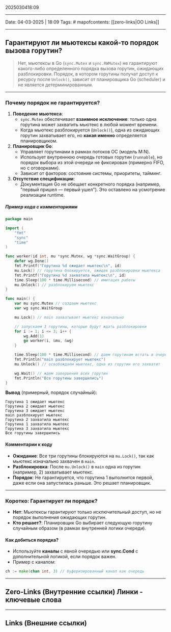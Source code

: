 2025030418:09
___
Date: 04-03-2025 | 18:09
Tags: #
mapofcontents: [[zero-links|OO Links]]
___
## Гарантируют ли мьютексы какой-то порядок вызова горутин?

> Нет, мьютексы в Go (`sync.Mutex` и `sync.RWMutex`) не гарантируют какого-либо определенного порядка вызова горутин, ожидающих разблокировки. Порядок, в котором горутины получат доступ к ресурсу после `Unlock()`, зависит от планировщика Go (scheduler) и не является детерминированным.

---
### Почему порядок не гарантируется?

1. **Поведение мьютекса**:
    - `sync.Mutex` обеспечивает **взаимное исключение**: только одна горутина может захватить мьютекс в любой момент времени.
    - Когда мьютекс разблокируется (`Unlock()`), одна из ожидающих горутин захватывает его, но **какая именно** определяется планировщиком.
2. **Планировщик Go**:
    - Управляет горутинами в рамках потоков ОС (модель M:N).
    - Использует внутреннюю очередь готовых горутин (`runnable`), но порядок выбора из этой очереди не фиксирован (примерно FIFO, но с оговорками).
    - Зависит от факторов: состояние системы, приоритеты, тайминг.
3. **Отсутствие спецификации**:
    - Документация Go не обещает конкретного порядка (например, "первый пришел — первый ушел"). Это оставлено на усмотрение реализации runtime.
##### Пример кода с комментариями
```go
package main

import (
    "fmt"
    "sync"
    "time"
)

func worker(id int, mu *sync.Mutex, wg *sync.WaitGroup) {
    defer wg.Done()
    fmt.Printf("Горутина %d ожидает мьютекс\n", id)
    mu.Lock() // горутина блокируется, ожидая разблокировки мьютекса
    fmt.Printf("Горутина %d захватила мьютекс\n", id)
    time.Sleep(100 * time.Millisecond) // имитация работы
    mu.Unlock() // разблокируем мьютекс
}

func main() {
    var mu sync.Mutex // создаем мьютекс
    var wg sync.WaitGroup

    mu.Lock() // main захватывает мьютекс изначально

    // запускаем 3 горутины, которые будут ждать разблокировки
    for i := 1; i <= 3; i++ {
        wg.Add(1)
        go worker(i, &mu, &wg)
    }

    time.Sleep(100 * time.Millisecond) // даем горутинам встать в очередь
    fmt.Println("main разблокирует мьютекс")
    mu.Unlock() // освобождаем мьютекс, одна из горутин его захватит

    wg.Wait() // ждем завершения всех горутин
    fmt.Println("Все горутины завершились")
}
```

**Вывод** (примерный, порядок случайный):

```text
Горутина 1 ожидает мьютекс
Горутина 2 ожидает мьютекс
Горутина 3 ожидает мьютекс
main разблокирует мьютекс
Горутина 2 захватила мьютекс
Горутина 1 захватила мьютекс
Горутина 3 захватила мьютекс
Все горутины завершились
```
#### Комментарии к коду

- **Ожидание**: Все три горутины блокируются на `mu.Lock()`, так как мьютекс изначально захвачен в `main`.
- **Разблокировка**: После `mu.Unlock()` в `main` одна из горутин (например, 2) захватывает мьютекс.
- **Порядок**: Не гарантируется, что горутина 1 выполнится первой, даже если она запустилась раньше. Это решает планировщик.

---
### Коротко: Гарантирует ли порядок?

- **Нет**: Мьютексы гарантируют только исключительный доступ, но не порядок выполнения ожидающих горутин.
- **Кто решает?**: Планировщик Go выбирает следующую горутину случайным образом (в рамках внутренней логики очереди).
#### Как добиться порядка?

- Используйте **каналы** с явной очередью или **sync.Cond** с дополнительной логикой, если порядок важен.
- Пример с каналом:

```go
ch := make(chan int, 3) // буферизированный канал как очередь
```

-----
**Zero-Links**  (Внутренние ссылки) Линки - ключевые слова
-

------
**Links** (Внешние ссылки)
-
